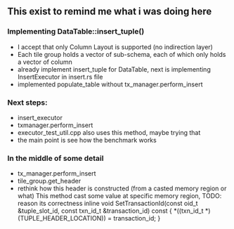 ## This exist to remind me what i was doing here

### Implementing DataTable::insert_tuple()

- I accept that only Column Layout is supported (no indirection layer)
- Each tile group holds a vector of sub-schema, each of which only holds
  a vector of column
- already implement insert_tuple for DataTable, next is implementing
  InsertExecutor in insert.rs file
- implemented populate_table without tx_manager.perform_insert
### Next steps:
- insert_executor
- txmanager.perform_insert
- executor_test_util.cpp also uses this method, maybe trying that
- the main point is see how the benchmark works

### In the middle of some detail
- tx_manager.perform_insert
- tile_group.get_header
- rethink how this header is constructed (from a casted memory region or
  what)
  This method cast some value at specific memory region, TODO: reason
  its correctness 
  inline void SetTransactionId(const oid_t &tuple_slot_id,
                               const txn_id_t &transaction_id) const {
    *((txn_id_t *)(TUPLE_HEADER_LOCATION)) = transaction_id;
  }
